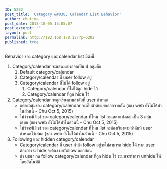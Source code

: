 ```yaml
---
ID: 5202
post_title: 'Category &#038; Calendar List Behavior'
author: chutima
post_date: 2015-10-05 15:05:07
post_excerpt: ""
layout: post
permalink: http://192.168.178.12/?p=5202
published: true
---
```

Behavior ของ category และ calendar list มีดังนี้
<ol>
	<li>Category/calendar จะแสดงแบ่งออกเป็น 4 กลุ่มคือ
<ol>
	<li>Default category/calendar</li>
	<li>Category/calendar ที่ user follow อยู่</li>
	<li>Category/calendar ที่ไม่ได้ follow อยู่
<ol>
	<li>Category/calendar ที่ไม่ได้ถูก hide ไว้</li>
	<li>Category/calendar ที่ถูก hide ไว้</li>
</ol>
</li>
</ol>
</li>
	<li>Category/calendar จะถูกเรียงตามลำดับที่ user กำหนด
<ul>
	<li>แต่ละกลุ่มของ category/calendar จะเก็บลำดับแยกออกจากกัน (ของ web ยังไม่ได้ทำในส่วนนี้ - Chu Oct 5, 2015)</li>
	<li>ไม่ว่าจะมี list ของ category/calendar ที่ไหน list จะแสดงแบ่งออกเป็น 3 กลุ่มเสมอ (ของ web ยังไม่ได้ทำในส่วนนี้ - Chu Oct 5, 2015)</li>
	<li>ไม่ว่าจะมี list ของ category/calendar ที่ไหน list จะต้องเรียงตามลำดับที่ user กำหนดไว้เสมอ (ของ web ยังไม่ได้ทำในส่วนนี้ - Chu Oct 5, 2015)</li>
</ul>
</li>
	<li>Following และ hidden category/calendar
<ul>
	<li>Category/calendar ที่ user กำลัง follow อยู่จะไม่สามารถ hide ได้ หาก user ต้องการจะ hide จะต้อง unfollow ออกก่อน</li>
	<li>ถ้า user กด follow category/calendar ที่ถูก hide ไว้ ระบบจะทำการ unhide ให้โดยอัตโนมัติ</li>
</ul>
</li>
</ol>